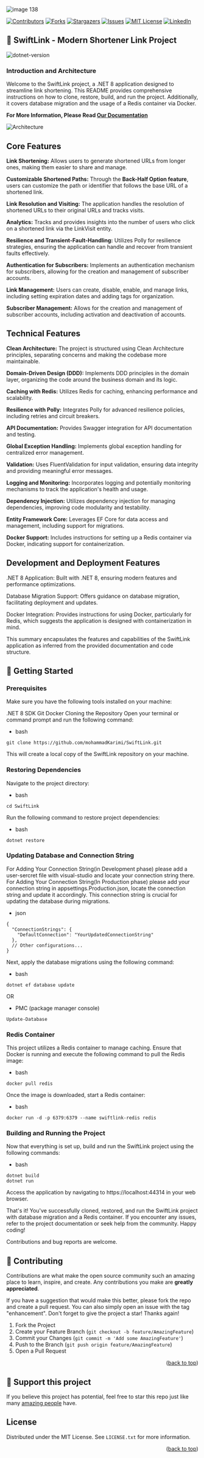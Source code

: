 ![image 138](https://github.com/mohammadKarimi/SwiftLink/assets/5300102/9720e942-4853-4f7f-a426-f0f7a9fefeca)



<!-- PROJECT SHIELDS -->
<!--
*** I'm using markdown "reference style" links for readability.
*** Reference links are enclosed in brackets [ ] instead of parentheses ( ).
*** See the bottom of this document for the declaration of the reference variables
*** for contributors-url, forks-url, etc. This is an optional, concise syntax you may use.
*** https://www.markdownguide.org/basic-syntax/#reference-style-links
-->
[![Contributors][contributors-shield]][contributors-url]
[![Forks][forks-shield]][forks-url]
[![Stargazers][stars-shield]][stars-url]
[![Issues][issues-shield]][issues-url]
[![MIT License][license-shield]][license-url]
[![LinkedIn][linkedin-shield]][linkedin-url]

<a name="readme-top"></a>

## 📐 SwiftLink - Modern Shortener Link Project
![dotnet-version]

### Introduction and Architecture
Welcome to the SwiftLink project, a .NET 8 application designed to streamline link shortening. This README provides comprehensive instructions on how to clone, restore, build, and run the project. Additionally, it covers database migration and the usage of a Redis container via Docker.

**For More Information, Please Read <a href="https://github.com/mohammadKarimi/SwiftLink/blob/main/docs.md">Our Documentation</a>**

![Architecture](https://github.com/mohammadKarimi/SwiftLink/blob/main/docs/architecture.png) 

## Core Features
**Link Shortening:** Allows users to generate shortened URLs from longer ones, making them easier to share and manage.

**Customizable Shortened Paths:** Through the **Back-Half Option feature**, users can customize the path or identifier that follows the base URL of a shortened link.

**Link Resolution and Visiting:** The application handles the resolution of shortened URLs to their original URLs and tracks visits.

**Analytics:** Tracks and provides insights into the number of users who click on a shortened link via the LinkVisit entity.

**Resilience and Transient-Fault-Handling:** Utilizes Polly for resilience strategies, ensuring the application can handle and recover from transient faults effectively.

**Authentication for Subscribers:** Implements an authentication mechanism for subscribers, allowing for the creation and management of subscriber accounts.

**Link Management:** Users can create, disable, enable, and manage links, including setting expiration dates and adding tags for organization.

**Subscriber Management:** Allows for the creation and management of subscriber accounts, including activation and deactivation of accounts.

## Technical Features
**Clean Architecture:** The project is structured using Clean Architecture principles, separating concerns and making the codebase more maintainable.

**Domain-Driven Design (DDD):** Implements DDD principles in the domain layer, organizing the code around the business domain and its logic.

**Caching with Redis:** Utilizes Redis for caching, enhancing performance and scalability.

**Resilience with Polly:** Integrates Polly for advanced resilience policies, including retries and circuit breakers.

**API Documentation:** Provides Swagger integration for API documentation and testing.

**Global Exception Handling:** Implements global exception handling for centralized error management.

**Validation:** Uses FluentValidation for input validation, ensuring data integrity and providing meaningful error messages.

**Logging and Monitoring:** Incorporates logging and potentially monitoring mechanisms to track the application's health and usage.

**Dependency Injection:** Utilizes dependency injection for managing dependencies, improving code modularity and testability.

**Entity Framework Core:** Leverages EF Core for data access and management, including support for migrations.

**Docker Support:** Includes instructions for setting up a Redis container via Docker, indicating support for containerization.


## Development and Deployment Features
.NET 8 Application: Built with .NET 8, ensuring modern features and performance optimizations.

Database Migration Support: Offers guidance on database migration, facilitating deployment and updates.

Docker Integration: Provides instructions for using Docker, particularly for Redis, which suggests the application is designed with containerization in mind.

This summary encapsulates the features and capabilities of the SwiftLink application as inferred from the provided documentation and code structure.

## 💾 Getting Started

### Prerequisites
Make sure you have the following tools installed on your machine:

.NET 8 SDK
Git
Docker
Cloning the Repository
Open your terminal or command prompt and run the following command:

* bash
```
git clone https://github.com/mohammadKarimi/SwiftLink.git
```

This will create a local copy of the SwiftLink repository on your machine.

### Restoring Dependencies
Navigate to the project directory:

* bash
```
cd SwiftLink
```

Run the following command to restore project dependencies:

* bash
```
dotnet restore
```

### Updating Database and Connection String
For Adding Your Connection String(in Development phase) please add a user-sercret file with visual-studio and locate your connection string there.
For Adding Your Connection String(In Production phase) please add your connection string in appsettings.Production.json, locate the connection string and update it accordingly. This connection string is crucial for updating the database during migrations.

* json
```
{
  "ConnectionStrings": {
    "DefaultConnection": "YourUpdatedConnectionString"
  },
  // Other configurations...
}
```

Next, apply the database migrations using the following command:

* bash
```
dotnet ef database update
```
OR
* PMC (package manager console)
```
Update-Database
```


### Redis Container
This project utilizes a Redis container to manage caching. Ensure that Docker is running and execute the following command to pull the Redis image:

* bash
```
docker pull redis
```

Once the image is downloaded, start a Redis container:

* bash
```
docker run -d -p 6379:6379 --name swiftlink-redis redis
```

### Building and Running the Project
Now that everything is set up, build and run the SwiftLink project using the following commands:

* bash

```
dotnet build
dotnet run
```

Access the application by navigating to https://localhost:44314 in your web browser.

That's it! You've successfully cloned, restored, and run the SwiftLink project with database migration and a Redis container. If you encounter any issues, refer to the project documentation or seek help from the community. Happy coding!

Contributions and bug reports are welcome.

<!-- CONTRIBUTING -->
## 🌈 Contributing

Contributions are what make the open source community such an amazing place to learn, inspire, and create. Any contributions you make are **greatly appreciated**.

If you have a suggestion that would make this better, please fork the repo and create a pull request. You can also simply open an issue with the tag "enhancement".
Don't forget to give the project a star! Thanks again!

1. Fork the Project
2. Create your Feature Branch (`git checkout -b feature/AmazingFeature`)
3. Commit your Changes (`git commit -m 'Add some AmazingFeature'`)
4. Push to the Branch (`git push origin feature/AmazingFeature`)
5. Open a Pull Request

<p align="right">(<a href="#readme-top">back to top</a>)</p>

## 🌟 Support this project
If you believe this project has potential, feel free to star this repo just like many <a href="https://github.com/mohammadKarimi/SwiftLink/stargazers">amazing people</a> have.

<!-- LICENSE -->
## License

Distributed under the MIT License. See `LICENSE.txt` for more information.

<p align="right">(<a href="#readme-top">back to top</a>)</p>


<!-- MARKDOWN LINKS & IMAGES -->
<!-- https://www.markdownguide.org/basic-syntax/#reference-style-links -->
[contributors-url]: https://github.com/mohammadKarimi/SwiftLink/graphs/contributors
[stars-url]: https://github.com/mohammadKarimi/SwiftLink/stargazers
[forks-url]: https://github.com/mohammadKarimi/SwiftLink/network/members
[linkedin-shield]: https://img.shields.io/badge/-LinkedIn-black.svg?style=for-the-badge&logo=linkedin&colorB=555
[linkedin-url]: https://www.linkedin.com/in/mha-karimi/
[contributors-shield]: https://img.shields.io/github/contributors/mohammadKarimi/SwiftLink.svg?style=for-the-badge
[forks-shield]: https://img.shields.io/github/forks/mohammadKarimi/SwiftLink.svg?style=for-the-badge
[stars-shield]: https://img.shields.io/github/stars/mohammadKarimi/SwiftLink.svg?style=for-the-badge
[issues-shield]: https://img.shields.io/github/issues/mohammadKarimi/SwiftLink.svg?style=for-the-badge
[issues-url]: https://github.com/mohammadKarimi/SwiftLink/issues
[license-shield]: https://img.shields.io/github/license/mohammadKarimi/SwiftLink.svg?style=for-the-badge
[license-url]: https://github.com/mohammadKarimi/SwiftLink/blob/main/LICENSE.txt
[dotnet-version]: https://img.shields.io/badge/dotnet%20version-net8.0-blue

